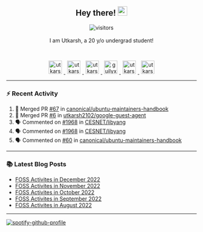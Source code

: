 <h2 align="center">
  <b>Hey there!</b> <img src="https://media.giphy.com/media/hvRJCLFzcasrR4ia7z/giphy.gif" width="25px">
</h2>

<p align="center">
  <img src="https://visitor-badge.glitch.me/badge?page_id=utkarsh2102" alt="visitors">
  <br/>
  <br/>
  I am Utkarsh, a 20 y/o undergrad student!
</p>

<br/>
<p align="center">
<a href="https://nm.debian.org/person/utkarsh/">
  <img alt="utkarsh2102 | Debian" width="35px" src="https://www.flaticon.com/svg/static/icons/svg/226/226772.svg" hspace="5"/>
</a>
<a href="https://twitter.com/utkarsh2102">
  <img alt="utkarsh2102 | Twitter" width="35px" src="https://image.flaticon.com/icons/svg/2111/2111703.svg" hspace="5"/>
</a>
<a href="mailto:utkarsh@debian.org">
  <img alt="utkarsh2102 | Mail" width="35px" src="https://www.flaticon.com/svg/static/icons/svg/893/893315.svg" hspace="5"/>
</a>
<a href="https://open.spotify.com/user/wr6c7rh4fwc5fvibnwrwwzlrn">
  <img alt="guilyx's Spotify" width="35px" src="https://image.flaticon.com/icons/svg/2111/2111627.svg" hspace="5"/>
</a>
<a href="https://www.linkedin.com/in/utkarsh2102"><img alt="utkarsh2102 | LinkedIn" width="35px" src="https://image.flaticon.com/icons/svg/2111/2111465.svg" hspace="5"/>
</a>
<a href="https://www.instagram.com/utkarsh2102">
  <img alt="utkarsh2102 | Instagram" width="35px" src="https://image.flaticon.com/icons/svg/2111/2111421.svg" hspace="5"/>
</a>
</p>

---

### :zap: Recent Activity

<!--START_SECTION:activity-->
1. 🎉 Merged PR [#67](https://github.com/canonical/ubuntu-maintainers-handbook/pull/67) in [canonical/ubuntu-maintainers-handbook](https://github.com/canonical/ubuntu-maintainers-handbook)
2. 🎉 Merged PR [#6](https://github.com/utkarsh2102/google-guest-agent/pull/6) in [utkarsh2102/google-guest-agent](https://github.com/utkarsh2102/google-guest-agent)
3. 🗣 Commented on [#1968](https://github.com/CESNET/libyang/issues/1968) in [CESNET/libyang](https://github.com/CESNET/libyang)
4. 🗣 Commented on [#1968](https://github.com/CESNET/libyang/issues/1968) in [CESNET/libyang](https://github.com/CESNET/libyang)
5. 🗣 Commented on [#60](https://github.com/canonical/ubuntu-maintainers-handbook/issues/60) in [canonical/ubuntu-maintainers-handbook](https://github.com/canonical/ubuntu-maintainers-handbook)
<!--END_SECTION:activity-->

---

### :books: Latest Blog Posts

<!-- BLOG-POST-LIST:START -->
- [FOSS Activites in December 2022](https://utkarsh2102.com/posts/foss-in-dec-22/)
- [FOSS Activites in November 2022](https://utkarsh2102.com/posts/foss-in-nov-22/)
- [FOSS Activites in October 2022](https://utkarsh2102.com/posts/foss-in-oct-22/)
- [FOSS Activites in September 2022](https://utkarsh2102.com/posts/foss-in-sept-22/)
- [FOSS Activites in August 2022](https://utkarsh2102.com/posts/foss-in-aug-22/)
<!-- BLOG-POST-LIST:END -->

---

[![spotify-github-profile](https://spotify-github-profile.vercel.app/api/view?uid=wr6c7rh4fwc5fvibnwrwwzlrn&cover_image=true)](https://spotify-github-profile.vercel.app/api/view?uid=wr6c7rh4fwc5fvibnwrwwzlrn&redirect=true)
